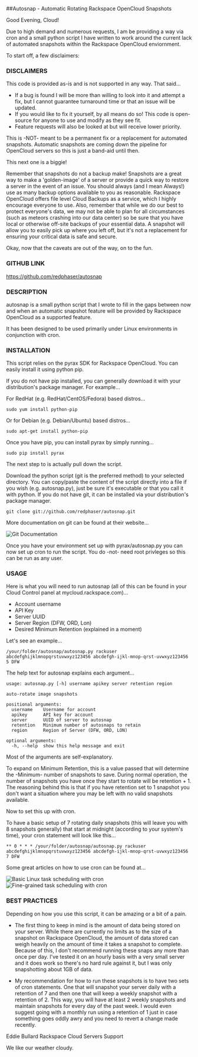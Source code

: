 ##Autosnap - Automatic Rotating Rackspace OpenCloud Snapshots

Good Evening, Cloud!

Due to high demand and numerous requests, I am be providing a way via cron and a small python script I have written to work around the current lack of automated snapshots within the Rackspace OpenCloud enviornment.

To start off, a few disclaimers:

### DISCLAIMERS

This code is provided as-is and is not supported in any way. That said...
* If a bug is found I will be more than willing to look into it and attempt a fix, but I cannot guarantee turnaround time or that an issue will be updated.
* If you would like to fix it yourself, by all means do so! This code is open-source for anyone to use and modify as they see fit.
* Feature requests will also be looked at but will receive lower priority.
    
This is -NOT- meant to be a permanent fix or a replacement for automated snapshots. Automatic snapshots are coming down the pipeline for OpenCloud servers so this is just a band-aid until then.

This next one is a biggie!

Remember that snapshots do not a backup make! Snapshots are a great way to make a 'golden-image' of a server or provide a quick way to restore a server in the event of an issue. You should always (and I mean Always!) use as many backup options available to you as reasonable. Rackspace OpenCloud offers file level Cloud Backups as a service, which I highly encourage everyone to use. Also, remember that  while we do our best to protect everyone's data, we may not be able to plan for all circumstances (such as meteors crashing into our data center) so be sure that you have local or otherwise off-site backups of your essential data. A snapshot will allow you to easily pick up where you left off, but it's not a replacement for ensuring your critical data is safe and secure.


Okay, now that the caveats are out of the way, on to the fun.

### GITHUB LINK

https://github.com/redphaser/autosnap

### DESCRIPTION

autosnap is a small python script that I wrote to fill in the gaps between now and when an automatic snapshot feature will be provided by Rackspace OpenCloud as a supported feature.

It has been designed to be used primarily under Linux environments in conjunction with cron. 

### INSTALLATION

This script relies on the pyrax SDK for Rackspace OpenCloud. You can easily install it using python pip.
    
If you do not have pip installed, you can generally download it with your distribution's package manager. For example...

For RedHat (e.g. RedHat/CentOS/Fedora) based distros...

    sudo yum install python-pip

Or for Debian (e.g. Debian/Ubuntu) based distros...

    sudo apt-get install python-pip

Once you have pip, you can install pyrax by simply running...

    sudo pip install pyrax

The next step to is actually pull down the script.

Download the python script (git is the preferred method) to your selected directory. You can copy/paste the content of the script directly into a file if you wish (e.g. autosnap.py), just be sure it's executable or that you call it with python. If you do not have git, it can be installed via your distribution's package manager.

    git clone git://github.com/redphaser/autosnap.git

More documentation on git can be found at their website...

![Git Documentation](http://git-scm.com/documentation)

Once you have your environment set up with pyrax/autosnap.py you can now set up cron to run the script. You do -not- need root privleges so this can be run as any user.

### USAGE

Here is what you will need to run autosnap (all of this can be found in your Cloud Control panel at mycloud.rackspace.com)...

* Account username
* API Key
* Server UUID 
* Server Region (DFW, ORD, Lon)
* Desired Minimum Retention (explained in a moment)

Let's see an example...

    /your/folder/autosnap/autosnap.py rackuser abcdefghijklmnopqrstuvwxyz123456 abcdefgh-ijkl-mnop-qrst-uvwxyz123456 5 DFW

The help text for autosnap explains each argument...

    usage: autosnap.py [-h] username apikey server retention region
    
    auto-rotate image snapshots
    
    positional arguments:
      username    Username for account
      apikey      API key for account
      server      UUID of server to autosnap
      retention   Minimum number of autosnaps to retain
      region      Region of Server (DFW, ORD, LON)
    
    optional arguments:
      -h, --help  show this help message and exit

Most of the arguments are self-explanatory. 

To expand on Minimum Retention, this is a value passed that will determine the -Minimum- number of snapshots to save. During normal operation, the number of snapshots you have once they start to rotate will be retention + 1. The reasoning behind this is that if you have retention set to 1 snapshot you don't want a situation where you may be left with no valid snapshots available. 

Now to set this up with cron.

To have a basic setup of 7 rotating daily snapshots (this will leave you with 8 snapshots generally) that start at midnight (according to your system's time), your cron statement will look like this...

    ** 0 * * * /your/folder/autosnap/autosnap.py rackuser abcdefghijklmnopqrstuvwxyz123456 abcdefgh-ijkl-mnop-qrst-uvwxyz123456 7 DFW

Some great articles on how to use cron can be found at...

![Basic Linux task scheduling with cron](http://www.rackspace.com/knowledge_center/article/basic-linux-task-scheduling-with-cron)
![Fine-grained task scheduling with cron](http://ww.wip.rackspacecloud.com/knowledge_center/article/fine-grained-task-scheduling-with-crond)

### BEST PRACTICES

Depending on how you use this script, it can be amazing or a bit of a pain.

* The first thing to keep in mind is the amount of data being stored on your server. While there are currently no limits as to the size of a snapshot on Rackspace OpenCloud, the amount of data stored can weigh heavily on the amount of time it takes a snapshot to complete. Because of this, I don't recommend running these snaps any more than once per day. I've tested it on an hourly basis with a very small server and it does work so there's no hard rule against it, but I was only snapshotting about 1GB of data.

* My recommendation for how to run these snapshots is to have two sets of cron statements. One that will snapshot your server daily with a retention of 7 and then one that will keep a weekly snapshot with a retention of 2. This way, you will have at least 2 weekly snapshots and maintain snapshots for every day of the past week. I would even suggest going with a monthly run using a retention of 1 just in case something goes oddly awry and you need to revert a change made recently.


Eddie Bullard
Rackspace Cloud Servers Support

We like our weather cloudy.
